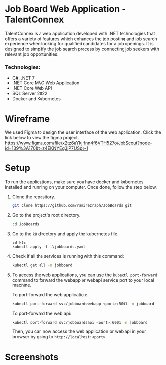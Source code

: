 # Job Board Web Application - TalentConnex
TalentConnex is a web application developed with .NET technologies that offers a variety of features which enhances the job posting and job search experience when looking for qualified candidates for a job openings. It is designed to simplify the job search process by connecting job seekers with relevant job opportunities. 

### Technologies:
- C#, .NET 7
- .NET Core MVC Web Application
- .NET Core Web API
- SQL Server 2022
- Docker and Kubernetes

# Wireframe

We used Figma to design the user interface of the web application. Click the link below to view the figma project.
https://www.figma.com/file/x2tz6aYkjHnn4f6VTH527o/JobScout?node-id=139%3A170&t=z4EKNYEg3jP7USpk-1

# Setup
To run the applications, make sure you have docker and kubernetes installed and running on your computer. Once done, follow the step below.
1. Clone the repository.
    ```bash
    git clone https://github.com/ramirezraph/JobBoards.git
    ```

2. Go to the project's root directory.
    ```bash
    cd JobBoards
    ```

3. Go to the `k8` directory and apply the kubernetes file.
    ```
    cd k8s
    kubectl apply -f .\jobboards.yaml
    ```

4. Check if all the services is running with this command:
    ```bash
    kubectl get all -n jobboard
    ```

5. To access the web applications, you can use the `kubectl port-forward` command to forward the webapp or webapi service port to your local machine.

    To port-forward the web application:
    ```bash
    kubectl port-forward svc/jobboardswebapp <port>:5001 -n jobboard
    ```

    To port-forward the web api:
    ```bash
    kubectl port-forward svc/jobboardsapi <port>:6001 -n jobboard
    ```

    Then, you can now access the web application or web api in your browser by going to `http://localhost:<port>`


# Screenshots
